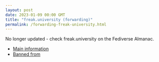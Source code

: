 ```yaml
---
layout: post
date: 2023-01-09 00:00 GMT
title: "freak.university (forwarding)"
permalink: /forwarding-freak-university.html
---
```


No longer updated - check freak.university on the Fediverse Almanac.

* [Main information](https://www.fediversealmanac.com/api/v1/instances/freak.university)
* [Banned from](https://www.fediversealmanac.com/api/v1/instances/freak.university/banned_from)

